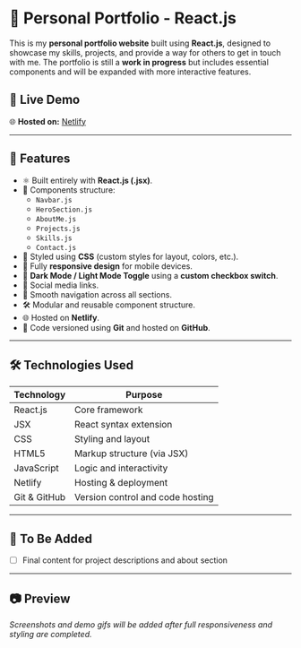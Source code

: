 # 💼 Personal Portfolio - React.js

This is my **personal portfolio website** built using **React.js**, designed to showcase my skills, projects, and provide a way for others to get in touch with me. The portfolio is still a **work in progress** but includes essential components and will be expanded with more interactive features.

## 📌 Live Demo

🌐 **Hosted on:** [Netlify](https://my-react-portfolio-203.netlify.app/)

---

## 🚀 Features

- ⚛️ Built entirely with **React.js (.jsx)**.
- 📄 Components structure:
  - `Navbar.js`
  - `HeroSection.js`
  - `AboutMe.js`
  - `Projects.js`
  - `Skills.js`
  - `Contact.js`
- 🎨 Styled using **CSS** (custom styles for layout, colors, etc.).
- 📱 Fully **responsive design** for mobile devices.
- 🌙 **Dark Mode / Light Mode Toggle** using a **custom checkbox switch**.
- 🔗 Social media links.
- 🧭 Smooth navigation across all sections.
- 🛠️ Modular and reusable component structure.
- 🌐 Hosted on **Netlify**.
- 📂 Code versioned using **Git** and hosted on **GitHub**.

---

## 🛠️ Technologies Used

| Technology     | Purpose                            |
|----------------|------------------------------------|
| React.js       | Core framework                     |
| JSX            | React syntax extension             |
| CSS            | Styling and layout                 |
| HTML5          | Markup structure (via JSX)         |
| JavaScript     | Logic and interactivity            |
| Netlify        | Hosting & deployment               |
| Git & GitHub   | Version control and code hosting   |

---

## 🔧 To Be Added

- [ ] Final content for project descriptions and about section

---

## 📷 Preview

*Screenshots and demo gifs will be added after full responsiveness and styling are completed.*
